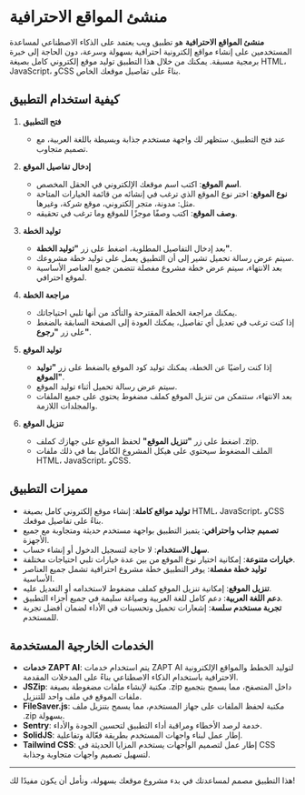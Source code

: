 # منشئ المواقع الاحترافية

**منشئ المواقع الاحترافية** هو تطبيق ويب يعتمد على الذكاء الاصطناعي لمساعدة المستخدمين على إنشاء مواقع إلكترونية احترافية بسهولة وسرعة، دون الحاجة إلى خبرة برمجية مسبقة. يمكنك من خلال هذا التطبيق توليد موقع إلكتروني كامل بصيغة HTML، JavaScript، وCSS بناءً على تفاصيل موقعك الخاص.

## كيفية استخدام التطبيق

1. **فتح التطبيق**

   - عند فتح التطبيق، ستظهر لك واجهة مستخدم جذابة وبسيطة باللغة العربية، مع تصميم متجاوب.

2. **إدخال تفاصيل الموقع**

   - **اسم الموقع**: اكتب اسم موقعك الإلكتروني في الحقل المخصص.
   - **نوع الموقع**: اختر نوع الموقع الذي ترغب في إنشائه من قائمة الخيارات المتاحة مثل: مدونة، متجر إلكتروني، موقع شركة، وغيرها.
   - **وصف الموقع**: اكتب وصفًا موجزًا للموقع وما ترغب في تحقيقه.

3. **توليد الخطة**

   - بعد إدخال التفاصيل المطلوبة، اضغط على زر **"توليد الخطة"**.
   - سيتم عرض رسالة تحميل تشير إلى أن التطبيق يعمل على توليد خطة مشروعك.
   - بعد الانتهاء، سيتم عرض خطة مشروع مفصلة تتضمن جميع العناصر الأساسية لموقع احترافي.

4. **مراجعة الخطة**

   - يمكنك مراجعة الخطة المقترحة والتأكد من أنها تلبي احتياجاتك.
   - إذا كنت ترغب في تعديل أي تفاصيل، يمكنك العودة إلى الصفحة السابقة بالضغط على زر **"رجوع"**.

5. **توليد الموقع**

   - إذا كنت راضيًا عن الخطة، يمكنك توليد كود الموقع بالضغط على زر **"توليد الموقع"**.
   - سيتم عرض رسالة تحميل أثناء توليد الموقع.
   - بعد الانتهاء، ستتمكن من تنزيل الموقع كملف مضغوط يحتوي على جميع الملفات والمجلدات اللازمة.

6. **تنزيل الموقع**

   - اضغط على زر **"تنزيل الموقع"** لحفظ الموقع على جهازك كملف .zip.
   - الملف المضغوط سيحتوي على هيكل المشروع الكامل بما في ذلك ملفات HTML، JavaScript، وCSS.

## مميزات التطبيق

- **توليد مواقع كاملة**: إنشاء موقع إلكتروني كامل بصيغة HTML، JavaScript، وCSS بناءً على تفاصيل موقعك.
- **تصميم جذاب واحترافي**: يتميز التطبيق بواجهة مستخدم حديثة ومتجاوبة مع جميع الأجهزة.
- **سهل الاستخدام**: لا حاجة لتسجيل الدخول أو إنشاء حساب.
- **خيارات متنوعة**: إمكانية اختيار نوع الموقع من بين عدة خيارات تلبي احتياجات مختلفة.
- **توليد خطة مفصلة**: يوفر التطبيق خطة مشروع احترافية تشمل جميع العناصر الأساسية.
- **تنزيل الموقع**: إمكانية تنزيل الموقع كملف مضغوط لاستخدامه أو التعديل عليه.
- **دعم اللغة العربية**: دعم كامل للغة العربية وصياغة سليمة في جميع أجزاء التطبيق.
- **تجربة مستخدم سلسة**: إشعارات تحميل وتحسينات في الأداء لضمان أفضل تجربة للمستخدم.

## الخدمات الخارجية المستخدمة

- **خدمات ZAPT AI**: يتم استخدام خدمات ZAPT AI لتوليد الخطط والمواقع الإلكترونية الاحترافية باستخدام الذكاء الاصطناعي بناءً على المدخلات المقدمة.
- **JSZip**: مكتبة لإنشاء ملفات مضغوطة بصيغة .zip داخل المتصفح، مما يسمح بتجميع ملفات الموقع في ملف واحد للتنزيل.
- **FileSaver.js**: مكتبة لحفظ الملفات على جهاز المستخدم، مما يسمح بتنزيل ملف .zip بسهولة.
- **Sentry**: خدمة لرصد الأخطاء ومراقبة أداء التطبيق لتحسين الجودة والأداء.
- **SolidJS**: إطار عمل لبناء واجهات المستخدم بطريقة فعّالة وتفاعلية.
- **Tailwind CSS**: إطار عمل لتصميم الواجهات يستخدم المزايا الحديثة في CSS لتسهيل تصميم واجهات متجاوبة وجذابة.

---

هذا التطبيق مصمم لمساعدتك في بدء مشروع موقعك بسهولة، ونأمل أن يكون مفيدًا لك!